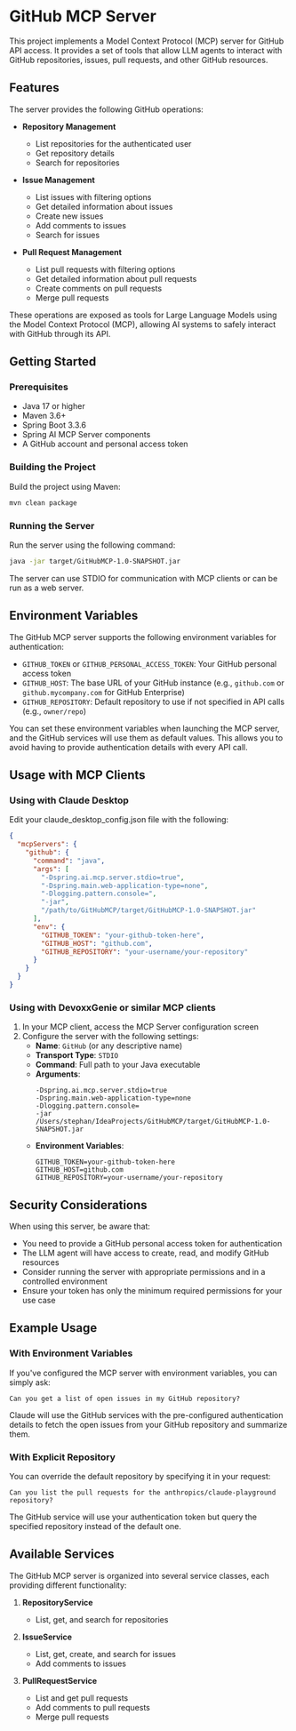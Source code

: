 # GitHub MCP Server

This project implements a Model Context Protocol (MCP) server for GitHub API access. It provides a set of tools that allow LLM agents to interact with GitHub repositories, issues, pull requests, and other GitHub resources.

## Features

The server provides the following GitHub operations:

- **Repository Management**
  - List repositories for the authenticated user
  - Get repository details
  - Search for repositories

- **Issue Management**
  - List issues with filtering options
  - Get detailed information about issues
  - Create new issues
  - Add comments to issues
  - Search for issues

- **Pull Request Management**
  - List pull requests with filtering options
  - Get detailed information about pull requests
  - Create comments on pull requests
  - Merge pull requests

These operations are exposed as tools for Large Language Models using the Model Context Protocol (MCP), allowing AI systems to safely interact with GitHub through its API.

## Getting Started

### Prerequisites

- Java 17 or higher
- Maven 3.6+
- Spring Boot 3.3.6
- Spring AI MCP Server components
- A GitHub account and personal access token

### Building the Project

Build the project using Maven:

```bash
mvn clean package
```

### Running the Server

Run the server using the following command:

```bash
java -jar target/GitHubMCP-1.0-SNAPSHOT.jar
```

The server can use STDIO for communication with MCP clients or can be run as a web server.

## Environment Variables

The GitHub MCP server supports the following environment variables for authentication:

- `GITHUB_TOKEN` or `GITHUB_PERSONAL_ACCESS_TOKEN`: Your GitHub personal access token
- `GITHUB_HOST`: The base URL of your GitHub instance (e.g., `github.com` or `github.mycompany.com` for GitHub Enterprise)
- `GITHUB_REPOSITORY`: Default repository to use if not specified in API calls (e.g., `owner/repo`)

You can set these environment variables when launching the MCP server, and the GitHub services will use them as default values. This allows you to avoid having to provide authentication details with every API call.

## Usage with MCP Clients

### Using with Claude Desktop

Edit your claude_desktop_config.json file with the following:

```json
{
  "mcpServers": {
    "github": {
      "command": "java",
      "args": [
        "-Dspring.ai.mcp.server.stdio=true",
        "-Dspring.main.web-application-type=none",
        "-Dlogging.pattern.console=",
        "-jar",
        "/path/to/GitHubMCP/target/GitHubMCP-1.0-SNAPSHOT.jar"
      ],
      "env": {
        "GITHUB_TOKEN": "your-github-token-here",
        "GITHUB_HOST": "github.com",
        "GITHUB_REPOSITORY": "your-username/your-repository"
      }
    }  
  }
}
```

### Using with DevoxxGenie or similar MCP clients

1. In your MCP client, access the MCP Server configuration screen
2. Configure the server with the following settings:
   - **Name**: `GitHub` (or any descriptive name)
   - **Transport Type**: `STDIO`
   - **Command**: Full path to your Java executable
   - **Arguments**:
     ```
     -Dspring.ai.mcp.server.stdio=true
     -Dspring.main.web-application-type=none
     -Dlogging.pattern.console=
     -jar
     /Users/stephan/IdeaProjects/GitHubMCP/target/GitHubMCP-1.0-SNAPSHOT.jar
     ```
   - **Environment Variables**:
     ```
     GITHUB_TOKEN=your-github-token-here
     GITHUB_HOST=github.com
     GITHUB_REPOSITORY=your-username/your-repository
     ```

## Security Considerations

When using this server, be aware that:
- You need to provide a GitHub personal access token for authentication
- The LLM agent will have access to create, read, and modify GitHub resources
- Consider running the server with appropriate permissions and in a controlled environment
- Ensure your token has only the minimum required permissions for your use case

## Example Usage

### With Environment Variables

If you've configured the MCP server with environment variables, you can simply ask:

```
Can you get a list of open issues in my GitHub repository?
```

Claude will use the GitHub services with the pre-configured authentication details to fetch the open issues from your GitHub repository and summarize them.

### With Explicit Repository

You can override the default repository by specifying it in your request:

```
Can you list the pull requests for the anthropics/claude-playground repository?
```

The GitHub service will use your authentication token but query the specified repository instead of the default one.

## Available Services

The GitHub MCP server is organized into several service classes, each providing different functionality:

1. **RepositoryService**
   - List, get, and search for repositories

2. **IssueService**
   - List, get, create, and search for issues
   - Add comments to issues

3. **PullRequestService**
   - List and get pull requests
   - Add comments to pull requests
   - Merge pull requests
